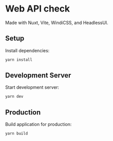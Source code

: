 # Web API check

Made with Nuxt, Vite, WindiCSS, and HeadlessUI.

## Setup

Install dependencies:

```bash
yarn install
```

## Development Server

Start development server:

```bash
yarn dev
```

## Production

Build application for production:

```bash
yarn build
```
